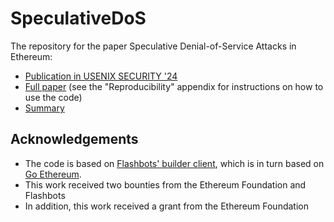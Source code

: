 # SpeculativeDoS

The repository for the paper Speculative Denial-of-Service Attacks in Ethereum:

- [Publication in USENIX SECURITY '24](https://www.usenix.org/conference/usenixsecurity24/presentation/yaish)
- [Full paper](https://ia.cr/2023/956) (see the "Reproducibility" appendix for instructions on how to use the code)
- [Summary](https://x.com/yaish_aviv/status/1670127539048660993)

## Acknowledgements

- The code is based on [Flashbots' builder client](https://github.com/flashbots/builder), which is in turn based on [Go Ethereum](https://github.com/ethereum/go-ethereum/).
- This work received two bounties from the Ethereum Foundation and Flashbots
- In addition, this work received a grant from the Ethereum Foundation
